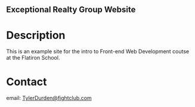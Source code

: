 Exceptional Realty Group Website
-------------

# Description

This is an example site for the intro to Front-end Web Development coutse at the Flatiron School.

# Contact

email: TylerDurden@fightclub.com
